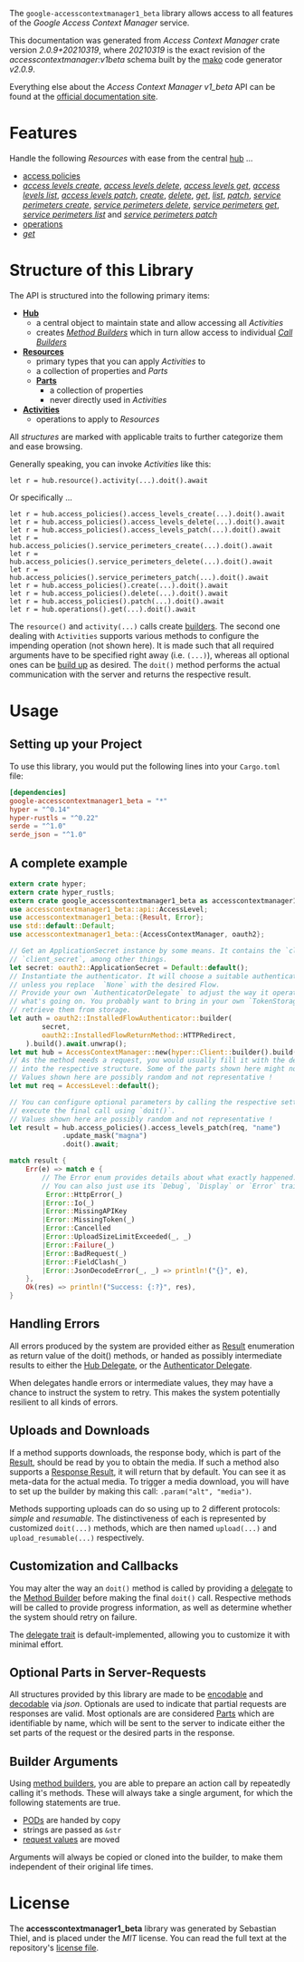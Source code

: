 <!---
DO NOT EDIT !
This file was generated automatically from 'src/mako/api/README.md.mako'
DO NOT EDIT !
-->
The `google-accesscontextmanager1_beta` library allows access to all features of the *Google Access Context Manager* service.

This documentation was generated from *Access Context Manager* crate version *2.0.9+20210319*, where *20210319* is the exact revision of the *accesscontextmanager:v1beta* schema built by the [mako](http://www.makotemplates.org/) code generator *v2.0.9*.

Everything else about the *Access Context Manager* *v1_beta* API can be found at the
[official documentation site](https://cloud.google.com/access-context-manager/docs/reference/rest/).
# Features

Handle the following *Resources* with ease from the central [hub](https://docs.rs/google-accesscontextmanager1_beta/2.0.9+20210319/google_accesscontextmanager1_beta/AccessContextManager) ... 

* [access policies](https://docs.rs/google-accesscontextmanager1_beta/2.0.9+20210319/google_accesscontextmanager1_beta/api::AccessPolicy)
 * [*access levels create*](https://docs.rs/google-accesscontextmanager1_beta/2.0.9+20210319/google_accesscontextmanager1_beta/api::AccessPolicyAccessLevelCreateCall), [*access levels delete*](https://docs.rs/google-accesscontextmanager1_beta/2.0.9+20210319/google_accesscontextmanager1_beta/api::AccessPolicyAccessLevelDeleteCall), [*access levels get*](https://docs.rs/google-accesscontextmanager1_beta/2.0.9+20210319/google_accesscontextmanager1_beta/api::AccessPolicyAccessLevelGetCall), [*access levels list*](https://docs.rs/google-accesscontextmanager1_beta/2.0.9+20210319/google_accesscontextmanager1_beta/api::AccessPolicyAccessLevelListCall), [*access levels patch*](https://docs.rs/google-accesscontextmanager1_beta/2.0.9+20210319/google_accesscontextmanager1_beta/api::AccessPolicyAccessLevelPatchCall), [*create*](https://docs.rs/google-accesscontextmanager1_beta/2.0.9+20210319/google_accesscontextmanager1_beta/api::AccessPolicyCreateCall), [*delete*](https://docs.rs/google-accesscontextmanager1_beta/2.0.9+20210319/google_accesscontextmanager1_beta/api::AccessPolicyDeleteCall), [*get*](https://docs.rs/google-accesscontextmanager1_beta/2.0.9+20210319/google_accesscontextmanager1_beta/api::AccessPolicyGetCall), [*list*](https://docs.rs/google-accesscontextmanager1_beta/2.0.9+20210319/google_accesscontextmanager1_beta/api::AccessPolicyListCall), [*patch*](https://docs.rs/google-accesscontextmanager1_beta/2.0.9+20210319/google_accesscontextmanager1_beta/api::AccessPolicyPatchCall), [*service perimeters create*](https://docs.rs/google-accesscontextmanager1_beta/2.0.9+20210319/google_accesscontextmanager1_beta/api::AccessPolicyServicePerimeterCreateCall), [*service perimeters delete*](https://docs.rs/google-accesscontextmanager1_beta/2.0.9+20210319/google_accesscontextmanager1_beta/api::AccessPolicyServicePerimeterDeleteCall), [*service perimeters get*](https://docs.rs/google-accesscontextmanager1_beta/2.0.9+20210319/google_accesscontextmanager1_beta/api::AccessPolicyServicePerimeterGetCall), [*service perimeters list*](https://docs.rs/google-accesscontextmanager1_beta/2.0.9+20210319/google_accesscontextmanager1_beta/api::AccessPolicyServicePerimeterListCall) and [*service perimeters patch*](https://docs.rs/google-accesscontextmanager1_beta/2.0.9+20210319/google_accesscontextmanager1_beta/api::AccessPolicyServicePerimeterPatchCall)
* [operations](https://docs.rs/google-accesscontextmanager1_beta/2.0.9+20210319/google_accesscontextmanager1_beta/api::Operation)
 * [*get*](https://docs.rs/google-accesscontextmanager1_beta/2.0.9+20210319/google_accesscontextmanager1_beta/api::OperationGetCall)




# Structure of this Library

The API is structured into the following primary items:

* **[Hub](https://docs.rs/google-accesscontextmanager1_beta/2.0.9+20210319/google_accesscontextmanager1_beta/AccessContextManager)**
    * a central object to maintain state and allow accessing all *Activities*
    * creates [*Method Builders*](https://docs.rs/google-accesscontextmanager1_beta/2.0.9+20210319/google_accesscontextmanager1_beta/client::MethodsBuilder) which in turn
      allow access to individual [*Call Builders*](https://docs.rs/google-accesscontextmanager1_beta/2.0.9+20210319/google_accesscontextmanager1_beta/client::CallBuilder)
* **[Resources](https://docs.rs/google-accesscontextmanager1_beta/2.0.9+20210319/google_accesscontextmanager1_beta/client::Resource)**
    * primary types that you can apply *Activities* to
    * a collection of properties and *Parts*
    * **[Parts](https://docs.rs/google-accesscontextmanager1_beta/2.0.9+20210319/google_accesscontextmanager1_beta/client::Part)**
        * a collection of properties
        * never directly used in *Activities*
* **[Activities](https://docs.rs/google-accesscontextmanager1_beta/2.0.9+20210319/google_accesscontextmanager1_beta/client::CallBuilder)**
    * operations to apply to *Resources*

All *structures* are marked with applicable traits to further categorize them and ease browsing.

Generally speaking, you can invoke *Activities* like this:

```Rust,ignore
let r = hub.resource().activity(...).doit().await
```

Or specifically ...

```ignore
let r = hub.access_policies().access_levels_create(...).doit().await
let r = hub.access_policies().access_levels_delete(...).doit().await
let r = hub.access_policies().access_levels_patch(...).doit().await
let r = hub.access_policies().service_perimeters_create(...).doit().await
let r = hub.access_policies().service_perimeters_delete(...).doit().await
let r = hub.access_policies().service_perimeters_patch(...).doit().await
let r = hub.access_policies().create(...).doit().await
let r = hub.access_policies().delete(...).doit().await
let r = hub.access_policies().patch(...).doit().await
let r = hub.operations().get(...).doit().await
```

The `resource()` and `activity(...)` calls create [builders][builder-pattern]. The second one dealing with `Activities` 
supports various methods to configure the impending operation (not shown here). It is made such that all required arguments have to be 
specified right away (i.e. `(...)`), whereas all optional ones can be [build up][builder-pattern] as desired.
The `doit()` method performs the actual communication with the server and returns the respective result.

# Usage

## Setting up your Project

To use this library, you would put the following lines into your `Cargo.toml` file:

```toml
[dependencies]
google-accesscontextmanager1_beta = "*"
hyper = "^0.14"
hyper-rustls = "^0.22"
serde = "^1.0"
serde_json = "^1.0"
```

## A complete example

```Rust
extern crate hyper;
extern crate hyper_rustls;
extern crate google_accesscontextmanager1_beta as accesscontextmanager1_beta;
use accesscontextmanager1_beta::api::AccessLevel;
use accesscontextmanager1_beta::{Result, Error};
use std::default::Default;
use accesscontextmanager1_beta::{AccessContextManager, oauth2};

// Get an ApplicationSecret instance by some means. It contains the `client_id` and 
// `client_secret`, among other things.
let secret: oauth2::ApplicationSecret = Default::default();
// Instantiate the authenticator. It will choose a suitable authentication flow for you, 
// unless you replace  `None` with the desired Flow.
// Provide your own `AuthenticatorDelegate` to adjust the way it operates and get feedback about 
// what's going on. You probably want to bring in your own `TokenStorage` to persist tokens and
// retrieve them from storage.
let auth = oauth2::InstalledFlowAuthenticator::builder(
        secret,
        oauth2::InstalledFlowReturnMethod::HTTPRedirect,
    ).build().await.unwrap();
let mut hub = AccessContextManager::new(hyper::Client::builder().build(hyper_rustls::HttpsConnector::with_native_roots()), auth);
// As the method needs a request, you would usually fill it with the desired information
// into the respective structure. Some of the parts shown here might not be applicable !
// Values shown here are possibly random and not representative !
let mut req = AccessLevel::default();

// You can configure optional parameters by calling the respective setters at will, and
// execute the final call using `doit()`.
// Values shown here are possibly random and not representative !
let result = hub.access_policies().access_levels_patch(req, "name")
             .update_mask("magna")
             .doit().await;

match result {
    Err(e) => match e {
        // The Error enum provides details about what exactly happened.
        // You can also just use its `Debug`, `Display` or `Error` traits
         Error::HttpError(_)
        |Error::Io(_)
        |Error::MissingAPIKey
        |Error::MissingToken(_)
        |Error::Cancelled
        |Error::UploadSizeLimitExceeded(_, _)
        |Error::Failure(_)
        |Error::BadRequest(_)
        |Error::FieldClash(_)
        |Error::JsonDecodeError(_, _) => println!("{}", e),
    },
    Ok(res) => println!("Success: {:?}", res),
}

```
## Handling Errors

All errors produced by the system are provided either as [Result](https://docs.rs/google-accesscontextmanager1_beta/2.0.9+20210319/google_accesscontextmanager1_beta/client::Result) enumeration as return value of
the doit() methods, or handed as possibly intermediate results to either the 
[Hub Delegate](https://docs.rs/google-accesscontextmanager1_beta/2.0.9+20210319/google_accesscontextmanager1_beta/client::Delegate), or the [Authenticator Delegate](https://docs.rs/yup-oauth2/*/yup_oauth2/trait.AuthenticatorDelegate.html).

When delegates handle errors or intermediate values, they may have a chance to instruct the system to retry. This 
makes the system potentially resilient to all kinds of errors.

## Uploads and Downloads
If a method supports downloads, the response body, which is part of the [Result](https://docs.rs/google-accesscontextmanager1_beta/2.0.9+20210319/google_accesscontextmanager1_beta/client::Result), should be
read by you to obtain the media.
If such a method also supports a [Response Result](https://docs.rs/google-accesscontextmanager1_beta/2.0.9+20210319/google_accesscontextmanager1_beta/client::ResponseResult), it will return that by default.
You can see it as meta-data for the actual media. To trigger a media download, you will have to set up the builder by making
this call: `.param("alt", "media")`.

Methods supporting uploads can do so using up to 2 different protocols: 
*simple* and *resumable*. The distinctiveness of each is represented by customized 
`doit(...)` methods, which are then named `upload(...)` and `upload_resumable(...)` respectively.

## Customization and Callbacks

You may alter the way an `doit()` method is called by providing a [delegate](https://docs.rs/google-accesscontextmanager1_beta/2.0.9+20210319/google_accesscontextmanager1_beta/client::Delegate) to the 
[Method Builder](https://docs.rs/google-accesscontextmanager1_beta/2.0.9+20210319/google_accesscontextmanager1_beta/client::CallBuilder) before making the final `doit()` call. 
Respective methods will be called to provide progress information, as well as determine whether the system should 
retry on failure.

The [delegate trait](https://docs.rs/google-accesscontextmanager1_beta/2.0.9+20210319/google_accesscontextmanager1_beta/client::Delegate) is default-implemented, allowing you to customize it with minimal effort.

## Optional Parts in Server-Requests

All structures provided by this library are made to be [encodable](https://docs.rs/google-accesscontextmanager1_beta/2.0.9+20210319/google_accesscontextmanager1_beta/client::RequestValue) and 
[decodable](https://docs.rs/google-accesscontextmanager1_beta/2.0.9+20210319/google_accesscontextmanager1_beta/client::ResponseResult) via *json*. Optionals are used to indicate that partial requests are responses 
are valid.
Most optionals are are considered [Parts](https://docs.rs/google-accesscontextmanager1_beta/2.0.9+20210319/google_accesscontextmanager1_beta/client::Part) which are identifiable by name, which will be sent to 
the server to indicate either the set parts of the request or the desired parts in the response.

## Builder Arguments

Using [method builders](https://docs.rs/google-accesscontextmanager1_beta/2.0.9+20210319/google_accesscontextmanager1_beta/client::CallBuilder), you are able to prepare an action call by repeatedly calling it's methods.
These will always take a single argument, for which the following statements are true.

* [PODs][wiki-pod] are handed by copy
* strings are passed as `&str`
* [request values](https://docs.rs/google-accesscontextmanager1_beta/2.0.9+20210319/google_accesscontextmanager1_beta/client::RequestValue) are moved

Arguments will always be copied or cloned into the builder, to make them independent of their original life times.

[wiki-pod]: http://en.wikipedia.org/wiki/Plain_old_data_structure
[builder-pattern]: http://en.wikipedia.org/wiki/Builder_pattern
[google-go-api]: https://github.com/google/google-api-go-client

# License
The **accesscontextmanager1_beta** library was generated by Sebastian Thiel, and is placed 
under the *MIT* license.
You can read the full text at the repository's [license file][repo-license].

[repo-license]: https://github.com/Byron/google-apis-rsblob/main/LICENSE.md
